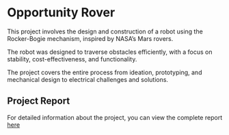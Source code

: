 # Opportunity Rover

This project involves the design and construction of a robot using the Rocker-Bogie mechanism, inspired by NASA’s Mars rovers.

The robot was designed to traverse obstacles efficiently, with a focus on stability, cost-effectiveness, and functionality.

The project covers the entire process from ideation, prototyping, and mechanical design to electrical challenges and solutions.

## Project Report
For detailed information about the project, you can view the complete report [here](https://github.com/user-attachments/files/19043617/EG1311.-.Design.and.Make.Report.pdf)
